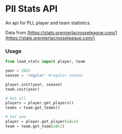 # Pll Stats API
An api for PLL player and team statistics.

Data from [https://stats.premierlacrosseleague.com/](https://stats.premierlacrosseleague.com/)



### Usage
```Python
from load_stats import player, team

year = 2022
season = 'regular' #regular season

player.init(year, season)
team.init(year)

# Get all
players = player.get_players()
teams = team.get_teams()

# Get one
player = player.get_player(id=1)
team = team.get_team(id=1)


```
